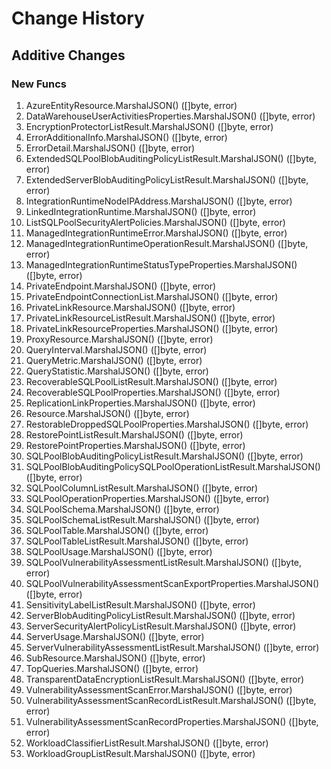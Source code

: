 # Change History

## Additive Changes

### New Funcs

1. AzureEntityResource.MarshalJSON() ([]byte, error)
1. DataWarehouseUserActivitiesProperties.MarshalJSON() ([]byte, error)
1. EncryptionProtectorListResult.MarshalJSON() ([]byte, error)
1. ErrorAdditionalInfo.MarshalJSON() ([]byte, error)
1. ErrorDetail.MarshalJSON() ([]byte, error)
1. ExtendedSQLPoolBlobAuditingPolicyListResult.MarshalJSON() ([]byte, error)
1. ExtendedServerBlobAuditingPolicyListResult.MarshalJSON() ([]byte, error)
1. IntegrationRuntimeNodeIPAddress.MarshalJSON() ([]byte, error)
1. LinkedIntegrationRuntime.MarshalJSON() ([]byte, error)
1. ListSQLPoolSecurityAlertPolicies.MarshalJSON() ([]byte, error)
1. ManagedIntegrationRuntimeError.MarshalJSON() ([]byte, error)
1. ManagedIntegrationRuntimeOperationResult.MarshalJSON() ([]byte, error)
1. ManagedIntegrationRuntimeStatusTypeProperties.MarshalJSON() ([]byte, error)
1. PrivateEndpoint.MarshalJSON() ([]byte, error)
1. PrivateEndpointConnectionList.MarshalJSON() ([]byte, error)
1. PrivateLinkResource.MarshalJSON() ([]byte, error)
1. PrivateLinkResourceListResult.MarshalJSON() ([]byte, error)
1. PrivateLinkResourceProperties.MarshalJSON() ([]byte, error)
1. ProxyResource.MarshalJSON() ([]byte, error)
1. QueryInterval.MarshalJSON() ([]byte, error)
1. QueryMetric.MarshalJSON() ([]byte, error)
1. QueryStatistic.MarshalJSON() ([]byte, error)
1. RecoverableSQLPoolListResult.MarshalJSON() ([]byte, error)
1. RecoverableSQLPoolProperties.MarshalJSON() ([]byte, error)
1. ReplicationLinkProperties.MarshalJSON() ([]byte, error)
1. Resource.MarshalJSON() ([]byte, error)
1. RestorableDroppedSQLPoolProperties.MarshalJSON() ([]byte, error)
1. RestorePointListResult.MarshalJSON() ([]byte, error)
1. RestorePointProperties.MarshalJSON() ([]byte, error)
1. SQLPoolBlobAuditingPolicyListResult.MarshalJSON() ([]byte, error)
1. SQLPoolBlobAuditingPolicySQLPoolOperationListResult.MarshalJSON() ([]byte, error)
1. SQLPoolColumnListResult.MarshalJSON() ([]byte, error)
1. SQLPoolOperationProperties.MarshalJSON() ([]byte, error)
1. SQLPoolSchema.MarshalJSON() ([]byte, error)
1. SQLPoolSchemaListResult.MarshalJSON() ([]byte, error)
1. SQLPoolTable.MarshalJSON() ([]byte, error)
1. SQLPoolTableListResult.MarshalJSON() ([]byte, error)
1. SQLPoolUsage.MarshalJSON() ([]byte, error)
1. SQLPoolVulnerabilityAssessmentListResult.MarshalJSON() ([]byte, error)
1. SQLPoolVulnerabilityAssessmentScanExportProperties.MarshalJSON() ([]byte, error)
1. SensitivityLabelListResult.MarshalJSON() ([]byte, error)
1. ServerBlobAuditingPolicyListResult.MarshalJSON() ([]byte, error)
1. ServerSecurityAlertPolicyListResult.MarshalJSON() ([]byte, error)
1. ServerUsage.MarshalJSON() ([]byte, error)
1. ServerVulnerabilityAssessmentListResult.MarshalJSON() ([]byte, error)
1. SubResource.MarshalJSON() ([]byte, error)
1. TopQueries.MarshalJSON() ([]byte, error)
1. TransparentDataEncryptionListResult.MarshalJSON() ([]byte, error)
1. VulnerabilityAssessmentScanError.MarshalJSON() ([]byte, error)
1. VulnerabilityAssessmentScanRecordListResult.MarshalJSON() ([]byte, error)
1. VulnerabilityAssessmentScanRecordProperties.MarshalJSON() ([]byte, error)
1. WorkloadClassifierListResult.MarshalJSON() ([]byte, error)
1. WorkloadGroupListResult.MarshalJSON() ([]byte, error)

